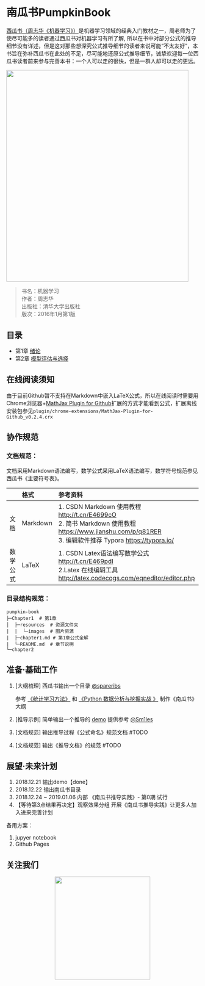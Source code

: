 <h1>南瓜书PumpkinBook</h1>

[西瓜书（周志华《机器学习》）](https://book.douban.com/subject/26708119)是机器学习领域的经典入门教材之一，周老师为了使尽可能多的读者通过西瓜书对机器学习有所了解, 所以在书中对部分公式的推导细节没有详述，但是这对那些想深究公式推导细节的读者来说可能“不太友好”，本书旨在弥补西瓜书在此处的不足，尽可能地还原公式推导细节，诚挚欢迎每一位西瓜书读者前来参与完善本书：一个人可以走的很快，但是一群人却可以走的更远。

<img src="https://img1.doubanio.com/view/subject/l/public/s28735609.jpg" width = "476.7" height = "555.3">

> 书名：机器学习<br>
> 作者：周志华<br>
> 出版社：清华大学出版社<br>
> 版次：2016年1月第1版


## 目录

- 第1章 [绪论](https://github.com/Datawhale18/pumpkin-book/blob/master/Chapter1/chapter1.md)
- 第2章 [模型评估与选择](https://github.com/Datawhale18/pumpkin-book/blob/master/Chapter2/chapter2.md)


## 在线阅读须知

由于目前Github暂不支持在Markdown中嵌入LaTeX公式，所以在线阅读时需要用
Chrome浏览器+[MathJax Plugin for Github](https://chrome.google.com/webstore/detail/mathjax-plugin-for-github/ioemnmodlmafdkllaclgeombjnmnbima)扩展的方式才能看到公式，扩展离线安装包参见`plugin/chrome-extensions/MathJax-Plugin-for-Github_v0.2.4.crx`


##  协作规范

### 文档规范：
文档采用Markdown语法编写，数学公式采用LaTeX语法编写，数学符号规范参见西瓜书《主要符号表》。

|          | 格式     | 参考资料                                                     |
| :------: | :------- | :----------------------------------------------------------- |
| 文档 | Markdown | 1. CSDN Markdown 使用教程 http://t.cn/E4699cO<br>2. 简书 Markdown 使用教程 https://www.jianshu.com/p/q81RER<br>3. 编辑软件推荐 Typora https://typora.io/ |
| 数学公式 | LaTeX    | 1. CSDN Latex语法编写数学公式 http://t.cn/E469pdI<br>2.Latex 在线编辑工具 http://latex.codecogs.com/eqneditor/editor.php |


### 目录结构规范：

```
pumpkin-book
├─Chapter1  # 第1章
│  ├─resources  # 资源文件夹
|  |  └─images  # 图片资源
|  ├─chapter1.md # 第1章公式全解
|  └─README.md  # 章节说明
└─chapter2
```

## 准备·基础工作

1. [大纲梳理] 西瓜书输出一个目录  [@spareribs](https://github.com/spareribs) 

   参考 [《统计学习方法》](https://github.com/WenDesi/lihang_book_algorithm) 和 [《Python 数据分析与挖掘实战 》](https://github.com/apachecn/python_data_analysis_and_mining_action) 制作《南瓜书》大纲

2. [推导示例] 简单输出一个推导的 [demo](https://github.com/Datawhale18/pumpkin-book/blob/master/chapter2/part3/2.20-2.21.md) 提供参考  [@Sm1les](https://github.com/Sm1les) 

3. [文档规范] 输出推导过程《公式命名》规范文档  #TODO

4. [文档规范] 输出《推导文档》的规范  #TODO



## 展望·未来计划

1. 2018.12.21 输出demo【done】
2. 2018.12.22 输出南瓜书目录
3. 2018.12.24 ~ 2019.01.06 内部 《南瓜书推导实践》- 第0期 试行
4. 【等待第3点结果再决定】观察效果分组 开展《南瓜书推导实践》让更多人加入进来完善计划


备用方案：

1. jupyer notebook
2. Github Pages

## 关注我们

<div align=center><img src="https://img-blog.csdnimg.cn/20181219162146245.png" width = "250" height = "270"></div>



